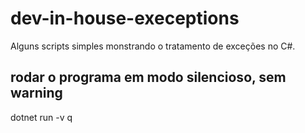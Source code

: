 # dev-in-house-execeptions

Alguns scripts simples monstrando o tratamento de exceções no C#.


## rodar o programa em modo silencioso, sem warning
dotnet run -v q